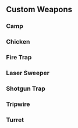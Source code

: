 ## Custom Weapons

### Camp

### Chicken

### Fire Trap

### Laser Sweeper

### Shotgun Trap

### Tripwire

### Turret
